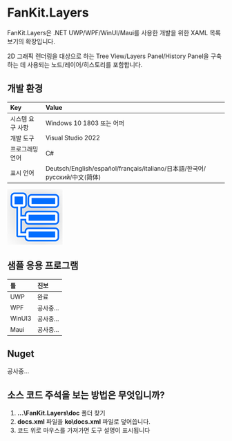 # FanKit.Layers

FanKit.Layers은 .NET UWP/WPF/WinUI/Maui를 사용한 개발을 위한 XAML 목록 보기의 확장입니다.

2D 그래픽 렌더링을 대상으로 하는 Tree View/Layers Panel/History Panel을 구축하는 데 사용되는 노드/레이어/히스토리를 포함합니다.


## 개발 환경

|Key|Value|
|:-|:-|
|시스템 요구 사항| Windows 10 1803 또는 어퍼|
|개발 도구|Visual Studio 2022|
|프로그래밍 언어|C#|
|표시 언어|Deutsch/English/español/français/italiano/日本語/한국어/русский/中文(简体)|

![](ScreenShot/logo.png)


## 샘플 응용 프로그램

|틀|진보|
|:-|:-|
|UWP|완료|
|WPF|공사중...|
|WinUI3|공사중...|
|Maui|공사중...|


## Nuget

공사중...


## 소스 코드 주석을 보는 방법은 무엇입니까?

1. **...\FanKit.Layers\doc** 폴더 찾기
2. **docs.xml** 파일을 **ko\docs.xml** 파일로 덮어씁니다.
3. 코드 위로 마우스를 가져가면 도구 설명이 표시됩니다
